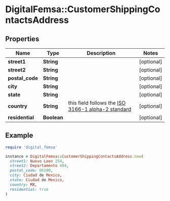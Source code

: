 # DigitalFemsa::CustomerShippingContactsAddress

## Properties

| Name | Type | Description | Notes |
| ---- | ---- | ----------- | ----- |
| **street1** | **String** |  | [optional] |
| **street2** | **String** |  | [optional] |
| **postal_code** | **String** |  | [optional] |
| **city** | **String** |  | [optional] |
| **state** | **String** |  | [optional] |
| **country** | **String** | this field follows the [ISO 3166-1 alpha-2 standard](https://en.wikipedia.org/wiki/ISO_3166-1_alpha-2) | [optional] |
| **residential** | **Boolean** |  | [optional] |

## Example

```ruby
require 'digital_femsa'

instance = DigitalFemsa::CustomerShippingContactsAddress.new(
  street1: Nuevo Leon 254,
  street2: Departamento 404,
  postal_code: 06100,
  city: Ciudad de Mexico,
  state: Ciudad de Mexico,
  country: MX,
  residential: true
)
```

